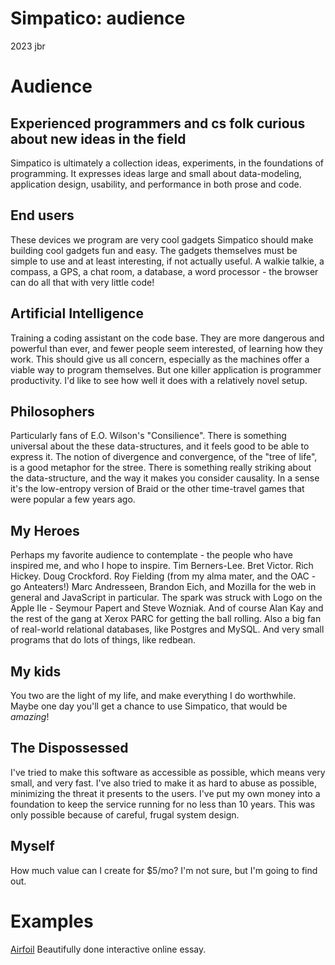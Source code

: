 # Simpatico: audience
2023 jbr
# Audience

## Experienced programmers and cs folk curious about new ideas in the field
Simpatico is ultimately a collection ideas, experiments, in the foundations of programming.
It expresses ideas large and small about data-modeling, application design, usability, and performance in both prose and code.

## End users
These devices we program are very cool gadgets
Simpatico should make building cool gadgets fun and easy.
The gadgets themselves must be simple to use and at least interesting, if not actually useful.
A walkie talkie, a compass, a GPS, a chat room, a database, a word processor - the browser can do all that with very little code!

## Artificial Intelligence
Training a coding assistant on the code base.
They are more dangerous and powerful than ever, and fewer people seem interested, of learning how they work.
This should give us all concern, especially as the machines offer a viable way to program themselves.
But one killer application is programmer productivity.
I'd like to see how well it does with a relatively novel setup.

## Philosophers
Particularly fans of E.O. Wilson's "Consilience".
There is something universal about the these data-structures, and it feels good to be able to express it.
The notion of divergence and convergence, of the "tree of life", is a good metaphor for the stree.
There is something really striking about the data-structure, and the way it makes you consider causality.
In a sense it's the low-entropy version of Braid or the other time-travel games that were popular a few years ago.

## My Heroes
Perhaps my favorite audience to contemplate - the people who have inspired me, and who I hope to inspire.
Tim Berners-Lee. Bret Victor. Rich Hickey. Doug Crockford. Roy Fielding (from my alma mater, and the OAC - go Anteaters!)
Marc Andresseen, Brandon Eich, and Mozilla for the web in general and JavaScript in particular.
The spark was struck with Logo on the Apple IIe - Seymour Papert and Steve Wozniak.
And of course Alan Kay and the rest of the gang at Xerox PARC for getting the ball rolling.
Also a big fan of real-world relational databases, like Postgres and MySQL.
And very small programs that do lots of things, like redbean.

## My kids
You two are the light of my life, and make everything I do worthwhile.
Maybe one day you'll get a chance to use Simpatico, that would be *amazing*!

## The Dispossessed
I've tried to make this software as accessible as possible, which means very small, and very fast.
I've also tried to make it as hard to abuse as possible, minimizing the threat it presents to the users.
I've put my own money into a foundation to keep the service running for no less than 10 years.
This was only possible because of careful, frugal system design.

## Myself
How much value can I create for $5/mo?
I'm not sure, but I'm going to find out.

# Examples
[Airfoil](https://ciechanow.ski/airfoil/) Beautifully done interactive online essay.
